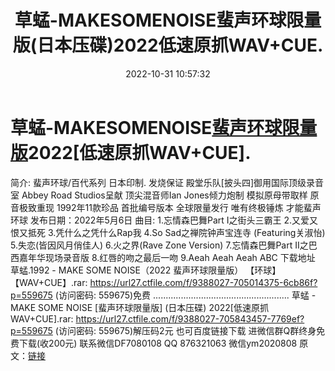 ﻿---
title: 草蜢-MAKESOMENOISE蜚声环球限量版(日本压碟)2022低速原抓WAV+CUE.
date: 2022-10-31 10:57:32
categories: 新碟专辑、稀有等精品
tags: 华语中文
---
# 草蜢-MAKESOMENOISE[蜚声环球限量版](日本压碟)2022[低速原抓WAV+CUE].

简介:
蜚声环球/百代系列
日本印制.
发烧保证
殿堂乐队[披头四]御用国际顶级录音室
Abbey Road
Studios呈献
顶尖混音师Ian
Jones倾力炮制
模拟原母带取样
原音极致重现
1992年11款珍品
首批编号版本 全球限量发行
唯有终极锤炼
才能蜚声环球
发布日期：2022年5月6日
曲目:
1.忘情森巴舞Part
I之街头三霸王
2.又爱又恨又抵死
3.凭什么之凭什么Rap我
4.So
Sad之禅院钟声宝连寺 (Featuring关淑怡)
5.失恋(皆因风月俏佳人)
6.火之界(Rave
Zone Version)
7.忘情森巴舞Part
II之巴西嘉年华现场录音版
8.红唇的吻之最后一吻
9.Aeah Aeah
Aeah ABC
下载地址
草蜢.1992 - MAKE SOME NOISE（2022 蜚声环球限量版） 【环球】【WAV+CUE】.rar:
https://url27.ctfile.com/f/9388027-705014375-6cb86f?p=559675
(访问密码: 559675)免费
......................................................
草蜢 - MAKE SOME NOISE [蜚声环球限量版] (日本压碟) 2022[低速原抓WAV+CUE].rar:
https://url27.ctfile.com/f/9388027-705843457-7769ef?p=559675
(访问密码: 559675)解压码2元
也可百度链接下载
进微信群Q群终身免费下载(收200元)
联系微信DF7080108 QQ 876321063
微信ym2020808
原文：[链接](https://blog.sina.com.cn/s/blog_1647c7e760103103m.html)